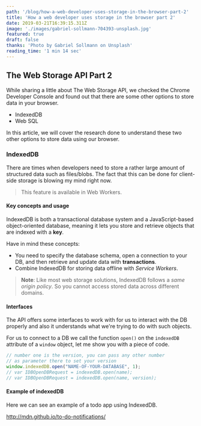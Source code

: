 ```yaml
---
path: '/blog/how-a-web-developer-uses-storage-in-the-browser-part-2'
title: 'How a web developer uses storage in the browser part 2'
date: 2019-03-21T16:39:15.311Z
image: './images/gabriel-sollmann-704393-unsplash.jpg'
featured: true
draft: false
thanks: 'Photo by Gabriel Sollmann on Unsplash'
reading_time: '1 min 14 sec'
---
```


## The Web Storage API Part 2

While sharing a little about The Web Storage API, we checked the Chrome Developer Console and
found out that there are some other options to store data in your browser.

- IndexedDB
- Web SQL

In this article, we will cover the research done to understand these two other options to store
data using our browser.

### IndexedDB

There are times when developers need to store a rather large amount of structured data such as
files/blobs. The fact that this can be done for client-side storage is blowing my mind right now.

> This feature is available in Web Workers.

#### Key concepts and usage

IndexedDB is both a transactional database system and a JavaScript-based object-oriented database,
meaning it lets you store and retrieve objects that are indexed with a **key**.

Have in mind these concepts:

- You need to specify the database schema, open a connection to your DB, and then retrieve and update data with **transactions**.
- Combine IndexedDB for storing data offline with _Service Workers_.

> **Note**: Like most web storage solutions, IndexedDB follows a _same origin policy_. So you cannot
> access stored data across different domains.

#### Interfaces

The API offers some interfaces to work with for us to interact with the DB properly and also
it understands what we're trying to do with such objects.

For us to connect to a DB we call the function `open()` on the `indexedDB` attribute of a
`window` object, let me show you with a piece of code.

```js
// number one is the version, you can pass any other number
// as parameter there to set your version
window.indexedDB.open("NAME-OF-YOUR-DATABASE", 1);
// var IDBOpenDBRequest = indexedDB.open(name);
// var IDBOpenDBRequest = indexedDB.open(name, version);
```

#### Example of indexedDB

Here we can see an example of a todo app using IndexedDB.

http://mdn.github.io/to-do-notifications/